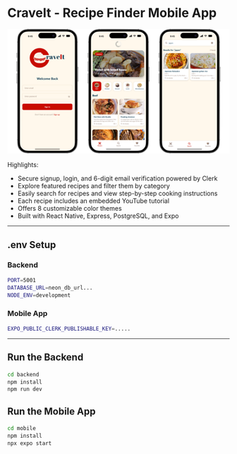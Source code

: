 # CraveIt - Recipe Finder Mobile App

![Demo App](/mobile/assets/images//for-readme.png)

Highlights:

- Secure signup, login, and 6-digit email verification powered by Clerk
- Explore featured recipes and filter them by category
- Easily search for recipes and view step-by-step cooking instructions
- Each recipe includes an embedded YouTube tutorial
- Offers 8 customizable color themes
- Built with React Native, Express, PostgreSQL, and Expo
  
---

## .env Setup

### Backend

```bash
PORT=5001
DATABASE_URL=neon_db_url...
NODE_ENV=development
```

### Mobile App

```bash
EXPO_PUBLIC_CLERK_PUBLISHABLE_KEY=.....
```

---

## Run the Backend

```bash
cd backend
npm install
npm run dev
```

## Run the Mobile App

```bash
cd mobile
npm install
npx expo start
```
